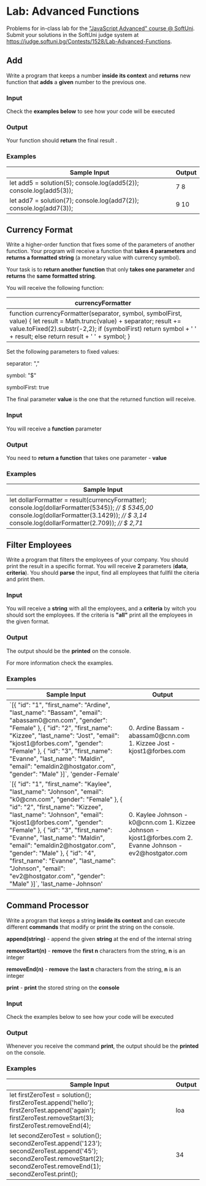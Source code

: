 Lab: Advanced Functions
=======================

Problems for in-class lab for the ["JavaScript Advanced" course \@
SoftUni](https://softuni.bg/courses/js-advanced). Submit your solutions in the
SoftUni judge system at
<https://judge.softuni.bg/Contests/1528/Lab-Advanced-Functions>.

Add
---

Write a program that keeps a number **inside its context** and **returns** new
function that **adds** a **given** number to the previous one.

### Input

Check the **examples below** to see how your code will be executed

### Output

Your function should **return** the final result .

### Examples

| Sample Input                                                        | Output |
|---------------------------------------------------------------------|--------|
| let add5 = solution(5); console.log(add5(2)); console.log(add5(3)); | 7 8    |
| let add7 = solution(7); console.log(add7(2)); console.log(add7(3)); | 9 10   |

Currency Format
---------------

Write a higher-order function that fixes some of the parameters of another
function. Your program will receive a function that **takes 4 parameters** and
**returns a formatted string** (a monetary value with currency symbol).

Your task is to **return another function** that only **takes one parameter**
and **returns** the **same formatted string**.

You will receive the following function:

| currencyFormatter                                                                                                                                                                                                                            |
|----------------------------------------------------------------------------------------------------------------------------------------------------------------------------------------------------------------------------------------------|
| function currencyFormatter(separator, symbol, symbolFirst, value) { let result = Math.trunc(value) + separator; result += value.toFixed(2).substr(-2,2); if (symbolFirst) return symbol + ' ' + result; else return result + ' ' + symbol; } |

Set the following parameters to fixed values:

separator: ","

symbol: "\$"

symbolFirst: true

The final parameter **value** is the one that the returned function will
receive.

### Input

You will receive a **function** parameter

### Output

You need to **return a function** that takes one parameter - **value**

### Examples

| Sample Input                                                                                                                                                                                              |
|-----------------------------------------------------------------------------------------------------------------------------------------------------------------------------------------------------------|
| let dollarFormatter = result(currencyFormatter); console.log(dollarFormatter(5345)); *// \$ 5345,00* console.log(dollarFormatter(3.1429)); *// \$ 3,14* console.log(dollarFormatter(2.709)); *// \$ 2,71* |

Filter Employees
----------------

Write a program that filters the employees of your company. You should print the
result in a specific format. You will receive **2** parameters (**data**,
**criteria**). You should **parse** the input, find all employees that fullfil
the citeria and print them.

### Input

You will receive a **string** with all the employees, and a **criteria** by
witch you should sort the employees. If the criteria is **"all"** print all the
employees in the given format.

### Output

The output should be the **printed** on the console.

For more information check the examples.

### Examples

| Sample Input                                                                                                                                                                                                                                                                                                                                                                                                                                                                               | Output                                                                                                        |
|--------------------------------------------------------------------------------------------------------------------------------------------------------------------------------------------------------------------------------------------------------------------------------------------------------------------------------------------------------------------------------------------------------------------------------------------------------------------------------------------|---------------------------------------------------------------------------------------------------------------|
| \`[{ "id": "1", "first_name": "Ardine", "last_name": "Bassam", "email": "abassam0\@cnn.com", "gender": "Female" }, { "id": "2", "first_name": "Kizzee", "last_name": "Jost", "email": "kjost1\@forbes.com", "gender": "Female" }, { "id": "3", "first_name": "Evanne", "last_name": "Maldin", "email": "emaldin2\@hostgator.com", "gender": "Male" }]\`, 'gender-Female'                                                                                                                   | 0. Ardine Bassam - abassam0\@cnn.com 1. Kizzee Jost - kjost1\@forbes.com                                      |
| \`[{ "id": "1", "first_name": "Kaylee", "last_name": "Johnson", "email": "k0\@cnn.com", "gender": "Female" }, { "id": "2", "first_name": "Kizzee", "last_name": "Johnson", "email": "kjost1\@forbes.com", "gender": "Female" }, { "id": "3", "first_name": "Evanne", "last_name": "Maldin", "email": "emaldin2\@hostgator.com", "gender": "Male" }, { "id": "4", "first_name": "Evanne", "last_name": "Johnson", "email": "ev2\@hostgator.com", "gender": "Male" }]\`, 'last_name-Johnson' | 0. Kaylee Johnson - k0\@cnn.com 1. Kizzee Johnson - kjost1\@forbes.com 2. Evanne Johnson - ev2\@hostgator.com |

Command Processor
-----------------

Write a program that keeps a string **inside its context** and can execute
different **commands** that modify or print the string on the console.

**append(string)** - append the given **string** at the end of the internal
string

**removeStart(n)** - **remove** the **first n** characters from the string,
**n** is an integer

**removeEnd(n)** - **remove** the **last n** characters from the string, **n**
is an integer

**print** - **print** the stored string on the **console**

### Input

Check the examples below to see how your code will be executed

### Output

Whenever you receive the command **print**, the output should be the **printed**
on the console.

### Examples

| Sample Input                                                                                                                                                                    | Output |
|---------------------------------------------------------------------------------------------------------------------------------------------------------------------------------|--------|
| let firstZeroTest = solution(); firstZeroTest.append('hello'); firstZeroTest.append('again'); firstZeroTest.removeStart(3); firstZeroTest.removeEnd(4);                         | loa    |
| let secondZeroTest = solution(); secondZeroTest.append('123'); secondZeroTest.append('45'); secondZeroTest.removeStart(2); secondZeroTest.removeEnd(1); secondZeroTest.print(); | 34     |
